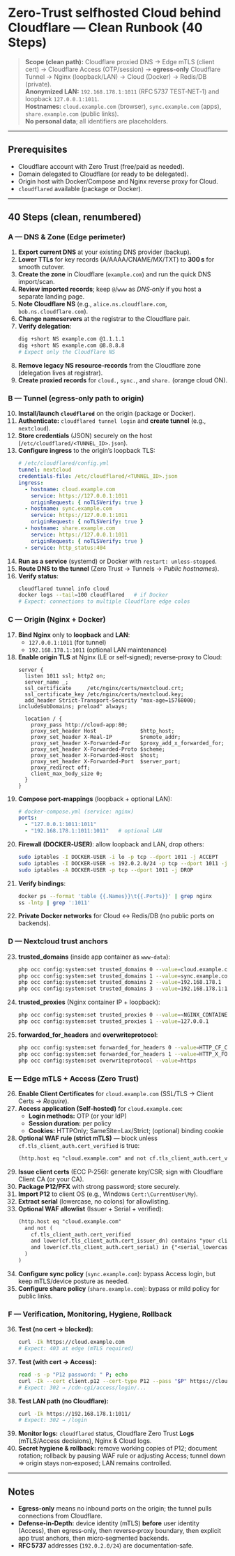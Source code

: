 # Zero‑Trust selfhosted Cloud behind Cloudflare — Clean Runbook (40 Steps)

> **Scope (clean path):** Cloudflare proxied DNS → Edge mTLS (client cert) → Cloudflare Access (OTP/session) → **egress‑only** Cloudflare Tunnel → Nginx (loopback/LAN) → Cloud (Docker) → Redis/DB (private).  
> **Anonymized LAN:** `192.168.178.1:1011` (RFC 5737 TEST‑NET‑1) and loopback `127.0.0.1:1011`.  
> **Hostnames:** `cloud.example.com` (browser), `sync.example.com` (apps), `share.example.com` (public links).  
> **No personal data**; all identifiers are placeholders.

---

## Prerequisites
- Cloudflare account with Zero Trust (free/paid as needed).
- Domain delegated to Cloudflare (or ready to be delegated).
- Origin host with Docker/Compose and Nginx reverse proxy for Cloud.
- `cloudflared` available (package or Docker).

---

## 40 Steps (clean, renumbered)

### A — DNS & Zone (Edge perimeter)
1. **Export current DNS** at your existing DNS provider (backup).  
2. **Lower TTLs** for key records (A/AAAA/CNAME/MX/TXT) to **300 s** for smooth cutover.  
3. **Create the zone** in Cloudflare (`example.com`) and run the quick DNS import/scan.  
4. **Review imported records**; keep `@`/`www` as *DNS‑only* if you host a separate landing page.  
5. **Note Cloudflare NS** (e.g., `alice.ns.cloudflare.com`, `bob.ns.cloudflare.com`).  
6. **Change nameservers** at the registrar to the Cloudflare pair.  
7. **Verify delegation**:
   ```bash
   dig +short NS example.com @1.1.1.1
   dig +short NS example.com @8.8.8.8
   # Expect only the Cloudflare NS
   ```
8. **Remove legacy NS resource‑records** from the Cloudflare zone (delegation lives at registrar).  
9. **Create proxied records** for `cloud.`, `sync.`, and `share.` (orange cloud ON).

### B — Tunnel (egress‑only path to origin)
10. **Install/launch `cloudflared`** on the origin (package or Docker).  
11. **Authenticate:** `cloudflared tunnel login` and **create tunnel** (e.g., `nextcloud`).  
12. **Store credentials** (JSON) securely on the host (`/etc/cloudflared/<TUNNEL_ID>.json`).  
13. **Configure ingress** to the origin’s loopback TLS:
    ```yaml
    # /etc/cloudflared/config.yml
    tunnel: nextcloud
    credentials-file: /etc/cloudflared/<TUNNEL_ID>.json
    ingress:
      - hostname: cloud.example.com
        service: https://127.0.0.1:1011
        originRequest: { noTLSVerify: true }
      - hostname: sync.example.com
        service: https://127.0.0.1:1011
        originRequest: { noTLSVerify: true }
      - hostname: share.example.com
        service: https://127.0.0.1:1011
        originRequest: { noTLSVerify: true }
      - service: http_status:404
    ```
14. **Run as a service** (systemd) or Docker with `restart: unless-stopped`.  
15. **Route DNS to the tunnel** (Zero Trust → Tunnels → *Public hostnames*).  
16. **Verify status**:
    ```bash
    cloudflared tunnel info cloud
    docker logs --tail=100 cloudflared   # if Docker
    # Expect: connections to multiple Cloudflare edge colos
    ```

### C — Origin (Nginx + Docker)
17. **Bind Nginx** only to **loopback** and **LAN**:
    - `127.0.0.1:1011` (for tunnel)
    - `192.168.178.1:1011` (optional LAN maintenance)
18. **Enable origin TLS** at Nginx (LE or self‑signed); reverse‑proxy to Cloud:
    ```nginx
    server {
      listen 1011 ssl; http2 on;
      server_name _;
      ssl_certificate     /etc/nginx/certs/nextcloud.crt;
      ssl_certificate_key /etc/nginx/certs/nextcloud.key;
      add_header Strict-Transport-Security "max-age=15768000; includeSubDomains; preload" always;

      location / {
        proxy_pass http://cloud-app:80;
        proxy_set_header Host              $http_host;
        proxy_set_header X-Real-IP         $remote_addr;
        proxy_set_header X-Forwarded-For   $proxy_add_x_forwarded_for;
        proxy_set_header X-Forwarded-Proto $scheme;
        proxy_set_header X-Forwarded-Host  $host;
        proxy_set_header X-Forwarded-Port  $server_port;
        proxy_redirect off;
        client_max_body_size 0;
      }
    }
    ```
19. **Compose port‑mappings** (loopback + optional LAN):
    ```yaml
    # docker-compose.yml (service: nginx)
    ports:
      - "127.0.0.1:1011:1011"
      - "192.168.178.1:1011:1011"   # optional LAN
    ```
20. **Firewall (DOCKER‑USER)**: allow loopback and LAN, drop others:
    ```bash
    sudo iptables -I DOCKER-USER -i lo -p tcp --dport 1011 -j ACCEPT
    sudo iptables -I DOCKER-USER -s 192.0.2.0/24 -p tcp --dport 1011 -j ACCEPT
    sudo iptables -A DOCKER-USER -p tcp --dport 1011 -j DROP
    ```
21. **Verify bindings**:
    ```bash
    docker ps --format 'table {{.Names}}\t{{.Ports}}' | grep nginx
    ss -lntp | grep ':1011'
    ```
22. **Private Docker networks** for Cloud ↔ Redis/DB (no public ports on backends).

### D — Nextcloud trust anchors
23. **trusted_domains** (inside app container as `www-data`):
    ```bash
    php occ config:system:set trusted_domains 0 --value=cloud.example.com
    php occ config:system:set trusted_domains 1 --value=sync.example.com
    php occ config:system:set trusted_domains 2 --value=192.168.178.1
    php occ config:system:set trusted_domains 3 --value=192.168.178.1:1011
    ```
24. **trusted_proxies** (Nginx container IP + loopback):
    ```bash
    php occ config:system:set trusted_proxies 0 --value=<NGINX_CONTAINER_IP>
    php occ config:system:set trusted_proxies 1 --value=127.0.0.1
    ```
25. **forwarded_for_headers** and **overwriteprotocol**:
    ```bash
    php occ config:system:set forwarded_for_headers 0 --value=HTTP_CF_CONNECTING_IP
    php occ config:system:set forwarded_for_headers 1 --value=HTTP_X_FORWARDED_FOR
    php occ config:system:set overwriteprotocol --value=https
    ```

### E — Edge mTLS + Access (Zero Trust)
26. **Enable Client Certificates** for `cloud.example.com` (SSL/TLS → Client Certs → *Require*).  
27. **Access application (Self‑hosted)** for `cloud.example.com`:
    - **Login methods:** OTP (or your IdP)  
    - **Session duration:** per policy  
    - **Cookies:** HTTPOnly; SameSite=Lax/Strict; (optional) binding cookie
28. **Optional WAF rule (strict mTLS)** — block unless `cf.tls_client_auth.cert_verified` is true:
    ```txt
    (http.host eq "cloud.example.com" and not cf.tls_client_auth.cert_verified)
    ```
29. **Issue client certs** (ECC P‑256): generate key/CSR; sign with Cloudflare Client CA (or your CA).  
30. **Package P12/PFX** with strong password; store securely.  
31. **Import P12** to client OS (e.g., Windows `Cert:\CurrentUser\My`).  
32. **Extract serial** (lowercase, no colons) for allowlisting.  
33. **Optional WAF allowlist** (Issuer + Serial + verified):
    ```txt
    (http.host eq "cloud.example.com"
      and not (
        cf.tls_client_auth.cert_verified
        and lower(cf.tls_client_auth.cert_issuer_dn) contains "your client ca name"
        and lower(cf.tls_client_auth.cert_serial) in {"<serial_lowercase_no_colons>"}
      )
    )
    ```
34. **Configure sync policy** (`sync.example.com`): bypass Access login, but keep mTLS/device posture as needed.  
35. **Configure share policy** (`share.example.com`): bypass or mild policy for public links.

### F — Verification, Monitoring, Hygiene, Rollback
36. **Test (no cert → blocked):**
    ```bash
    curl -Ik https://cloud.example.com
    # Expect: 403 at edge (mTLS required)
    ```
37. **Test (with cert → Access):**
    ```bash
    read -s -p "P12 password: " P; echo
    curl -Ik --cert client.p12 --cert-type P12 --pass "$P" https://cloud.example.com
    # Expect: 302 → /cdn-cgi/access/login/...
    ```
38. **Test LAN path (no Cloudflare):**
    ```bash
    curl -Ik https://192.168.178.1:1011/
    # Expect: 302 → /login
    ```
39. **Monitor logs:** `cloudflared` status, Cloudflare Zero Trust **Logs** (mTLS/Access decisions), Nginx & Cloud logs.  
40. **Secret hygiene & rollback:** remove working copies of P12; document rotation; rollback by pausing WAF rule or adjusting Access; tunnel down ⇒ origin stays non‑exposed; LAN remains controlled.

---

## Notes
- **Egress‑only** means no inbound ports on the origin; the tunnel pulls connections from Cloudflare.  
- **Defense‑in‑Depth:** device identity (mTLS) **before** user identity (Access), then egress‑only, then reverse‑proxy boundary, then explicit app trust anchors, then micro‑segmented backends.  
- **RFC 5737** addresses (`192.0.2.0/24`) are documentation‑safe.

